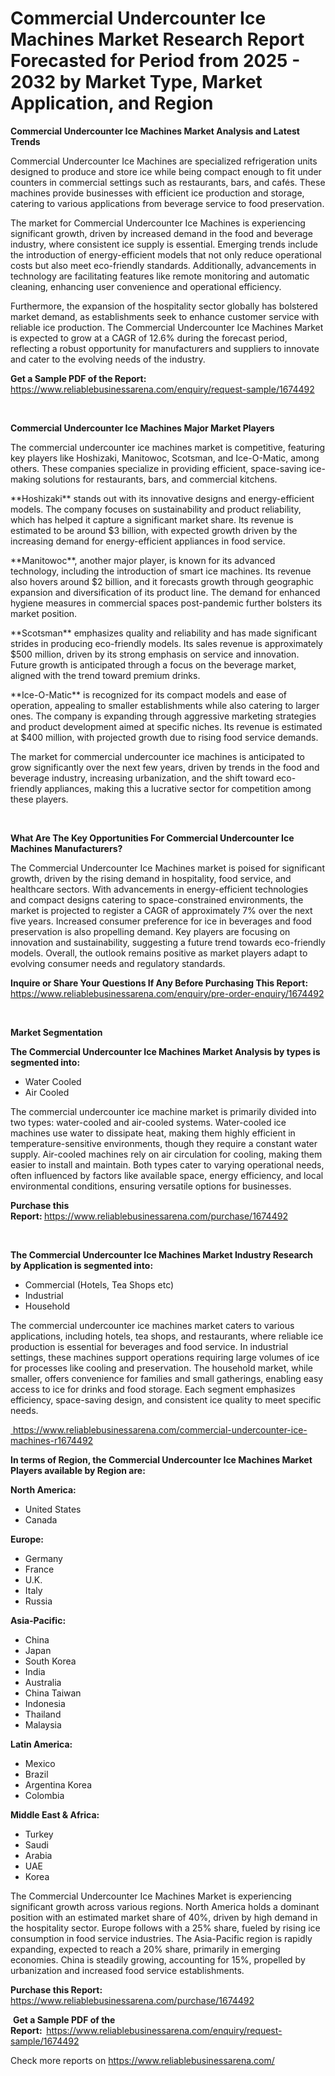 <p><h1>Commercial Undercounter Ice Machines Market Research Report Forecasted for Period from 2025 -  2032 by Market Type, Market Application, and Region</h1></p><p><strong>Commercial Undercounter Ice Machines Market Analysis and Latest Trends</strong></p>
<p><p>Commercial Undercounter Ice Machines are specialized refrigeration units designed to produce and store ice while being compact enough to fit under counters in commercial settings such as restaurants, bars, and cafés. These machines provide businesses with efficient ice production and storage, catering to various applications from beverage service to food preservation.</p><p>The market for Commercial Undercounter Ice Machines is experiencing significant growth, driven by increased demand in the food and beverage industry, where consistent ice supply is essential. Emerging trends include the introduction of energy-efficient models that not only reduce operational costs but also meet eco-friendly standards. Additionally, advancements in technology are facilitating features like remote monitoring and automatic cleaning, enhancing user convenience and operational efficiency.</p><p>Furthermore, the expansion of the hospitality sector globally has bolstered market demand, as establishments seek to enhance customer service with reliable ice production. The Commercial Undercounter Ice Machines Market is expected to grow at a CAGR of 12.6% during the forecast period, reflecting a robust opportunity for manufacturers and suppliers to innovate and cater to the evolving needs of the industry.</p></p>
<p><strong>Get a Sample PDF of the Report:&nbsp;</strong> <a href="https://www.reliablebusinessarena.com/enquiry/request-sample/1674492?utm_campaign=2610&utm_medium=2&utm_source=Github&utm_content=ia&utm_term=22022025&utm_id=commercial-undercounter-ice-machines">https://www.reliablebusinessarena.com/enquiry/request-sample/1674492</a></p>
<p>&nbsp;</p>
<p><strong>Commercial Undercounter Ice Machines Major Market Players</strong></p>
<p><p>The commercial undercounter ice machines market is competitive, featuring key players like Hoshizaki, Manitowoc, Scotsman, and Ice-O-Matic, among others. These companies specialize in providing efficient, space-saving ice-making solutions for restaurants, bars, and commercial kitchens.</p><p>**Hoshizaki** stands out with its innovative designs and energy-efficient models. The company focuses on sustainability and product reliability, which has helped it capture a significant market share. Its revenue is estimated to be around $3 billion, with expected growth driven by the increasing demand for energy-efficient appliances in food service.</p><p>**Manitowoc**, another major player, is known for its advanced technology, including the introduction of smart ice machines. Its revenue also hovers around $2 billion, and it forecasts growth through geographic expansion and diversification of its product line. The demand for enhanced hygiene measures in commercial spaces post-pandemic further bolsters its market position.</p><p>**Scotsman** emphasizes quality and reliability and has made significant strides in producing eco-friendly models. Its sales revenue is approximately $500 million, driven by its strong emphasis on service and innovation. Future growth is anticipated through a focus on the beverage market, aligned with the trend toward premium drinks.</p><p>**Ice-O-Matic** is recognized for its compact models and ease of operation, appealing to smaller establishments while also catering to larger ones. The company is expanding through aggressive marketing strategies and product development aimed at specific niches. Its revenue is estimated at $400 million, with projected growth due to rising food service demands.</p><p>The market for commercial undercounter ice machines is anticipated to grow significantly over the next few years, driven by trends in the food and beverage industry, increasing urbanization, and the shift toward eco-friendly appliances, making this a lucrative sector for competition among these players.</p></p>
<p>&nbsp;</p>
<p><strong>What Are The Key Opportunities For Commercial Undercounter Ice Machines Manufacturers?</strong></p>
<p><p>The Commercial Undercounter Ice Machines market is poised for significant growth, driven by the rising demand in hospitality, food service, and healthcare sectors. With advancements in energy-efficient technologies and compact designs catering to space-constrained environments, the market is projected to register a CAGR of approximately 7% over the next five years. Increased consumer preference for ice in beverages and food preservation is also propelling demand. Key players are focusing on innovation and sustainability, suggesting a future trend towards eco-friendly models. Overall, the outlook remains positive as market players adapt to evolving consumer needs and regulatory standards.</p></p>
<p><strong>Inquire or Share Your Questions If Any Before Purchasing This Report:</strong> <a href="https://www.reliablebusinessarena.com/enquiry/pre-order-enquiry/1674492?utm_campaign=2610&utm_medium=2&utm_source=Github&utm_content=ia&utm_term=22022025&utm_id=commercial-undercounter-ice-machines">https://www.reliablebusinessarena.com/enquiry/pre-order-enquiry/1674492</a></p>
<p>&nbsp;</p>
<p><strong>Market Segmentation</strong></p>
<p><strong>The Commercial Undercounter Ice Machines Market Analysis by types is segmented into:</strong></p>
<p><ul><li>Water Cooled</li><li>Air Cooled</li></ul></p>
<p><p>The commercial undercounter ice machine market is primarily divided into two types: water-cooled and air-cooled systems. Water-cooled ice machines use water to dissipate heat, making them highly efficient in temperature-sensitive environments, though they require a constant water supply. Air-cooled machines rely on air circulation for cooling, making them easier to install and maintain. Both types cater to varying operational needs, often influenced by factors like available space, energy efficiency, and local environmental conditions, ensuring versatile options for businesses.</p></p>
<p><strong>Purchase this Report:&nbsp;</strong><a href="https://www.reliablebusinessarena.com/purchase/1674492?utm_campaign=2610&utm_medium=2&utm_source=Github&utm_content=ia&utm_term=22022025&utm_id=commercial-undercounter-ice-machines">https://www.reliablebusinessarena.com/purchase/1674492</a></p>
<p>&nbsp;</p>
<p><strong>The Commercial Undercounter Ice Machines Market Industry Research by Application is segmented into:</strong></p>
<p><ul><li>Commercial (Hotels, Tea Shops etc)</li><li>Industrial</li><li>Household</li></ul></p>
<p><p>The commercial undercounter ice machines market caters to various applications, including hotels, tea shops, and restaurants, where reliable ice production is essential for beverages and food service. In industrial settings, these machines support operations requiring large volumes of ice for processes like cooling and preservation. The household market, while smaller, offers convenience for families and small gatherings, enabling easy access to ice for drinks and food storage. Each segment emphasizes efficiency, space-saving design, and consistent ice quality to meet specific needs.</p></p>
<p><a href="https://www.reliablebusinessarena.com/commercial-undercounter-ice-machines-r1674492?utm_campaign=2610&utm_medium=2&utm_source=Github&utm_content=ia&utm_term=22022025&utm_id=commercial-undercounter-ice-machines">&nbsp;https://www.reliablebusinessarena.com/commercial-undercounter-ice-machines-r1674492</a></p>
<p><strong>In terms of Region, the Commercial Undercounter Ice Machines Market Players available by Region are:</strong></p>
<p>
    <p> <strong> North America: </strong>
        <ul>
            <li>United States</li>
            <li>Canada</li>
        </ul>
        </p> 
    <p> <strong> Europe: </strong>
        <ul>
            <li>Germany</li>
            <li>France</li>
            <li>U.K.</li>
            <li>Italy</li>
            <li>Russia</li>
        </ul>
        </p> 
    <p> <strong> Asia-Pacific: </strong>
        <ul>
            <li>China</li>
            <li>Japan</li>
            <li>South Korea</li>
            <li>India</li>
            <li>Australia</li>
            <li>China Taiwan</li>
            <li>Indonesia</li>
            <li>Thailand</li>
            <li>Malaysia</li>
        </ul>
        </p> 
    <p> <strong> Latin America: </strong>
        <ul>
            <li>Mexico</li>
            <li>Brazil</li>
            <li>Argentina Korea</li>
            <li>Colombia</li>
        </ul>
        </p> 
    <p> <strong> Middle East & Africa: </strong>
        <ul>
            <li>Turkey</li>
            <li>Saudi</li>
            <li>Arabia</li>
            <li>UAE</li>
            <li>Korea</li>
        </ul>
    </p>
    </p>
<p><p>The Commercial Undercounter Ice Machines Market is experiencing significant growth across various regions. North America holds a dominant position with an estimated market share of 40%, driven by high demand in the hospitality sector. Europe follows with a 25% share, fueled by rising ice consumption in food service industries. The Asia-Pacific region is rapidly expanding, expected to reach a 20% share, primarily in emerging economies. China is steadily growing, accounting for 15%, propelled by urbanization and increased food service establishments.</p></p>
<p><strong>Purchase this Report: </strong><a href="https://www.reliablebusinessarena.com/purchase/1674492?utm_campaign=2610&utm_medium=2&utm_source=Github&utm_content=ia&utm_term=22022025&utm_id=commercial-undercounter-ice-machines">https://www.reliablebusinessarena.com/purchase/1674492</a></p>
<p>&nbsp;<strong>Get a Sample PDF of the Report:&nbsp;&nbsp;</strong><a href="https://www.reliablebusinessarena.com/enquiry/request-sample/1674492?utm_campaign=2610&utm_medium=2&utm_source=Github&utm_content=ia&utm_term=22022025&utm_id=commercial-undercounter-ice-machines">https://www.reliablebusinessarena.com/enquiry/request-sample/1674492</a></p>
<p><strong></strong></p>
<p>Check more reports on <a href="https://www.reliablebusinessarena.com/?utm_campaign=2610&utm_medium=2&utm_source=Github&utm_content=ia&utm_term=22022025&utm_id=commercial-undercounter-ice-machines">https://www.reliablebusinessarena.com/</a></p>